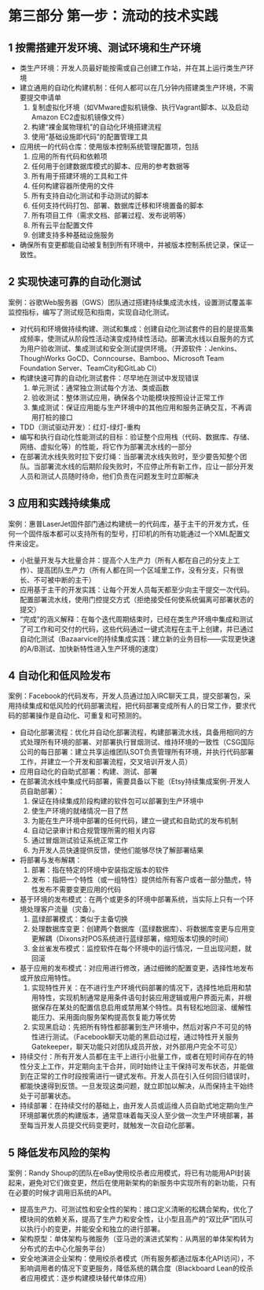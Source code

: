 # 第三部分 第一步：流动的技术实践

## 1 按需搭建开发环境、测试环境和生产环境

- 类生产环境：开发人员最好能按需或自己创建工作站，并在其上运行类生产环境
- 建立通用的自动化构建机制：任何人都可以在几分钟内搭建类生产环境，不需要提交申请单
    1. 复制虚拟化环境（如VMware虚拟机镜像、执行Vagrant脚本、以及启动Amazon EC2虚拟机镜像文件）
    2. 构建“裸金属物理机”的自动化环境搭建流程
    3. 使用“基础设施即代码”的配置管理工具
- 应用统一的代码仓库：使用版本控制系统管理配置项，包括
    1. 应用的所有代码和依赖项
    2. 任何用于创建数据库模式的脚本、应用的参考数据等
    3. 所有用于搭建环境的工具和工件
    4. 任何构建容器所使用的文件
    5. 所有支持自动化测试和手动测试的脚本
    6. 任何支持代码打包、部署、数据库迁移和环境置备的脚本
    7. 所有项目工件（需求文档、部署过程、发布说明等）
    8. 所有云平台配置文件
    9. 创建支持多种基础设施服务
- 确保所有变更都能自动被复制到所有环境中，并被版本控制系统记录，保证一致性。

## 2 实现快速可靠的自动化测试

案例：谷歌Web服务器（GWS）团队通过搭建持续集成流水线，设置测试覆盖率监控指标，编写了测试规范和指南，实现自动化测试。

- 对代码和环境做持续构建、测试和集成：创建自动化测试套件的目的是提高集成频率，使测试从阶段性活动演变成持续性活动。部署流水线以自服务的方式为用户验收测试、集成测试和安全测试提供环境。（开源软件：Jenkins、ThoughWorks GoCD、Conncourse、Bamboo、Microsoft Team Foundation Server、TeamCity和GitLab CI）
- 构建快速可靠的自动化测试套件：尽早地在测试中发现错误
    1. 单元测试：通常独立测试每个方法、类或函数
    2. 验收测试：整体测试应用，确保各个功能模块按照设计正常工作
    3. 集成测试：保证应用能与生产环境中的其他应用和服务正确交互，不再调用打桩的接口
- TDD（测试驱动开发）：红灯-绿灯-重构
- 编写和执行自动化性能测试的目标：验证整个应用栈（代码、数据库、存储、网络、虚拟化等）的性能，将它作为部署流水线的一部分
- 在部署流水线失败时拉下安灯绳：当部署流水线失败时，至少要告知整个团队。当部署流水线的后期阶段失败时，不应停止所有新工作，应让一部分开发人员和测试人员随时待命，他们负责在问题发生时立即解决

## 3 应用和实践持续集成

案例：惠普LaserJet固件部门通过构建统一的代码库，基于主干的开发方式，任何一个固件版本都可以支持所有的型号，打印机的所有功能通过一个XML配置文件来设定。

- 小批量开发与大批量合并：提高个人生产力（所有人都在自己的分支上工作）、提高团队生产力（所有人都在同一个区域里工作，没有分支，只有很长、不可被中断的主干）
- 应用基于主干的开发实践：让每个开发人员每天都至少向主干提交一次代码。配置部署流水线，使用门控提交方式（拒绝接受任何使系统偏离可部署状态的提交）
- “完成”的涵义解释：在每个迭代周期结束时，已经在类生产环境中集成和测试了可工作和可交付的代码，这些代码通过一键式流程在主干上创建，并已通过自动化测试（Bazaarvice的持续集成实践：建立新的业务目标——实现更快速的A/B测试、加快新特性进入生产环境的速度）

## 4 自动化和低风险发布

案例：Facebook的代码发布，开发人员通过加入IRC聊天工具，提交部署包，采用持续集成和低风险的代码部署流程，把代码部署变成所有人的日常工作，要求代码的部署操作是自动化、可重复和可预测的。

- 自动化部署流程：优化并自动化部署流程，构建部署流水线，具备用相同的方式处理所有环境的部署、对部署执行冒烟测试、维持环境的一致性（CSG国际公司的每日部署：建立共享运维团队SOT负责管理所有环境，并执行代码部署工作，并建立一个开发和部署流程，交叉培训开发人员）
- 应用自动化的自助式部署：构建、测试、部署
- 在部署流水线中集成代码部署，需要具备以下能（Etsy持续集成案例-开发人员自助部署）：
    1. 保证在持续集成阶段构建的软件包可以部署到生产环境中
    2. 使生产环境的就绪情况一目了然
    3. 为能在生产环境中部署的任何代码，建立一键式和自助式的发布机制
    4. 自动记录审计和合规管理所需的相关内容
    5. 通过冒烟测试验证系统正常工作
    6. 为开发人员快速提供反馈，使他们能够尽快了解部署结果
- 将部署与发布解耦：
    1. 部署：指在特定的环境中安装指定版本的软件
    2. 发布：指把一个特性（或一组特性）提供给所有客户或者一部分酷虎，特性发布不需要变更应用的代码
- 基于环境的发布模式：在两个或更多的环境中部署系统，当实际上只有一个环境处理客户流量（灾备）。
    1. 蓝绿部署模式：类似于主备切换
    2. 处理数据库变更：创建两个数据库（蓝绿数据库）、将数据库变更与应用变更解耦（Dixons对POS系统进行蓝绿部署，缩短版本切换的时间）
    3. 金丝雀发布模式：监控软件在每个环境中的运行情况，一旦出现问题，就回滚
- 基于应用的发布模式：对应用进行修改，通过细微的配置变更，选择性地发布或开放应用特性。
    1. 实现特性开关：在不进行生产环境代码部署的情况下，选择性地启用和禁用特性，实现机制通常是用条件语句封装应用逻辑或用户界面元素，并根据保存在某处的配置信息启用或禁用某个特性。具有轻松地回滚、缓解性能压力、采用面向服务架构提高恢复能力等优势
    2. 实现黑启动：先把所有特性都部署到生产环境中，然后对客户不可见的特性进行测试。（Facebook聊天功能的黑启动过程，通过特性开关服务Gatekeeper，聊天功能只对团队成员开放，对外部用户完全不可见）
- 持续交付：所有开发人员都在主干上进行小批量工作，或者在短时间存在的特性分支上工作，并定期向主干合并，同时始终让主干保持可发布状态，并能做到在正常的工作时段按需进行一键式发布。开发人员在引入任何回归错误时，都能快速得到反馈。一旦发现这类问题，就立即加以解决，从而保持主干始终处于可部署状态。
- 持续部署：在持续交付的基础上，由开发人员或运维人员自助式地定期向生产环境部署优质的构建版本，通常意味着每天没人至少做一次生产环境部署，甚至每当开发人员提交代码变更时，就触发一次自动化部署。

## 5 降低发布风险的架构

案例：Randy Shoup的团队在eBay使用绞杀者应用模式，将已有功能用API封装起来，避免对它们做变更，然后在使用新架构的新服务中实现所有的新功能，只有在必要的时候才调用旧系统的API。

- 提高生产力、可测试性和安全性的架构：接口定义清晰的松耦合架构，优化了模块间的依赖关系，提高了生产力和安全性，让小型且高产的“双比萨”团队可以执行小的变更，并能安全和独立的进行部署。
- 架构原型：单体架构与微服务（亚马逊的演进式架构：从两层的单体架构转为分布式的去中心化服务平台）
- 安全地演进企业架构：使用绞杀者模式（所有服务都通过版本化API访问），不影响调用者的情况下变更服务，降低系统的耦合度（Blackboard Lean的绞杀者应用模式：逐步构建模块替代单体应用）